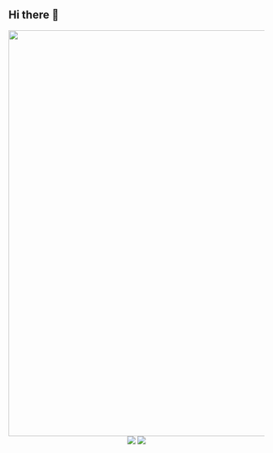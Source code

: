 ## Hi there 👋
<div align="center">
  <img width="800px" src="https://github.com/user-attachments/assets/9d1bb302-8a62-412d-929f-fe6cbde11812" />
  <img src="https://github-readme-stats.vercel.app/api?username=seongbeom-kr&show_icons=true&theme=radical" />
  <img src="https://github-readme-stats.vercel.app/api/top-langs/?username=seongbeom-kr&layout=compact" />
</div>
<!--
**seongbeom-kr/seongbeom-kr** is a ✨ _special_ ✨ repository because its `README.md` (this file) appears on your GitHub profile.

Here are some ideas to get you started:

- 🔭 I’m currently working on ...
- 🌱 I’m currently learning ...
- 👯 I’m looking to collaborate on ...
- 🤔 I’m looking for help with ...
- 💬 Ask me about ...
- 📫 How to reach me: ...
- 😄 Pronouns: ...
- ⚡ Fun fact: ...
-->
